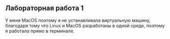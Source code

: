 ## Лабораторная работа 1
У меня MacOS поэтому я не устанавливала виртуальную машину, благодаря тому что Linux и  MacOS разработаны в одной среде, поэтому я работала прямо в терминале.
